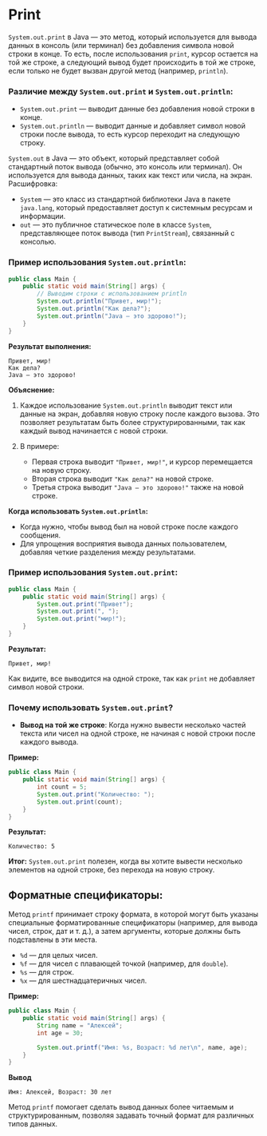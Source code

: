 # Print
`System.out.print` в Java — это метод, который используется для вывода данных в консоль (или терминал) 
без добавления символа новой строки в конце. То есть, после использования `print`, курсор остается на той же строке, 
а следующий вывод будет происходить в той же строке, если только не будет вызван другой метод (например, `println`).
### Различие между `System.out.print` и `System.out.println`:
+ `System.out.print` — выводит данные без добавления новой строки в конце.
+ `System.out.println` — выводит данные и добавляет символ новой строки после вывода, то есть курсор переходит на следующую строку.

`System.out` в Java — это объект, который представляет собой стандартный поток вывода (обычно, это консоль или терминал). Он используется для вывода данных, таких как текст или числа, на экран.
Расшифровка:
+ `System` — это класс из стандартной библиотеки Java в пакете `java.lang`, который предоставляет доступ к системным ресурсам и информации.
+ `out` — это публичное статическое поле в классе `System`, представляющее поток вывода (тип `PrintStream`), связанный с консолью.

### Пример использования `System.out.println`:
```java
public class Main {
    public static void main(String[] args) {
        // Выводим строки с использованием println
        System.out.println("Привет, мир!");
        System.out.println("Как дела?");
        System.out.println("Java — это здорово!");
    }
}
```
**Результат выполнения:**
```
Привет, мир!
Как дела?
Java — это здорово!
```
**Объяснение:**
1. Каждое использование `System.out.println` выводит текст или данные на экран, добавляя новую строку после каждого вызова. Это позволяет результатам быть более структурированными, так как каждый вывод начинается с новой строки.

2. В примере:
   + Первая строка выводит `"Привет, мир!"`, и курсор перемещается на новую строку.
   + Вторая строка выводит `"Как дела?"` на новой строке.
   + Третья строка выводит `"Java — это здорово!"` также на новой строке.

**Когда использовать `System.out.println`:**
+ Когда нужно, чтобы вывод был на новой строке после каждого сообщения.
+ Для упрощения восприятия вывода данных пользователем, добавляя четкие разделения между результатами.

### Пример использования `System.out.print`:
```java
public class Main {
    public static void main(String[] args) {
        System.out.print("Привет");
        System.out.print(", ");
        System.out.print("мир!");
    }
}
```
**Результат:**
```
Привет, мир!
```
Как видите, все выводится на одной строке, так как `print` не добавляет символ новой строки.
### Почему использовать `System.out.print`?
+ **Вывод на той же строке**: Когда нужно вывести несколько частей текста или чисел на одной строке, не начиная с новой строки после каждого вывода.

**Пример:**
```java
public class Main {
    public static void main(String[] args) {
        int count = 5;
        System.out.print("Количество: ");
        System.out.print(count);
    }
}
```
**Результат:**
```
Количество: 5
```
**Итог:**
`System.out.print` полезен, когда вы хотите вывести несколько элементов на одной строке, без перехода на новую строку.

<h2>Форматные спецификаторы:</h2>

Метод `printf` принимает строку формата, в которой могут быть указаны специальные форматированные спецификаторы (например, для вывода чисел, строк, дат и т. д.), а затем аргументы, которые должны быть подставлены в эти места.
+ `%d` — для целых чисел.
+ `%f` — для чисел с плавающей точкой (например, для `double`).
+ `%s` — для строк.
+ `%x` — для шестнадцатеричных чисел.

**Пример:**
```java
public class Main {
    public static void main(String[] args) {
        String name = "Алексей";
        int age = 30;

        System.out.printf("Имя: %s, Возраст: %d лет\n", name, age);
    }
}
```
**Вывод**
```
Имя: Алексей, Возраст: 30 лет
```
Метод `printf` помогает сделать вывод данных более читаемым и структурированным, позволяя задавать точный формат для различных типов данных.
